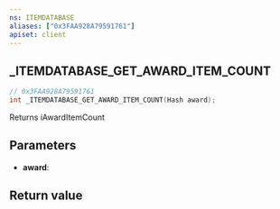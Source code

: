 ```yaml
---
ns: ITEMDATABASE
aliases: ["0x3FAA928A79591761"]
apiset: client
---
```

## _ITEMDATABASE_GET_AWARD_ITEM_COUNT

```c
// 0x3FAA928A79591761
int _ITEMDATABASE_GET_AWARD_ITEM_COUNT(Hash award);
```

Returns iAwardItemCount

## Parameters
* **award**:

## Return value